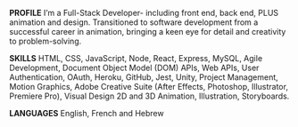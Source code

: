 **PROFILE**
I’m a Full-Stack Developer- including front end, back end, PLUS animation and design. Transitioned to software development from a successful career in animation, bringing a keen eye for detail and creativity to problem-solving. 

**SKILLS**
HTML, CSS, JavaScript, Node, React, Express, MySQL, Agile Development, Document Object Model (DOM) APIs, Web APIs, User Authentication, OAuth, Heroku, GitHub, Jest, Unity,  Project Management, Motion Graphics, Adobe Creative Suite (After Effects, Photoshop, Illustrator, Premiere Pro), Visual Design 2D and 3D Animation, Illustration, Storyboards.

**LANGUAGES**
English, French and Hebrew

